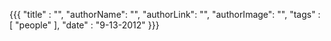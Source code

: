 {{{
  "title" : "",
  "authorName": "",
  "authorLink": "",
  "authorImage": "",
  "tags" : [ "people" ],
 "date" : "9-13-2012"
}}}

